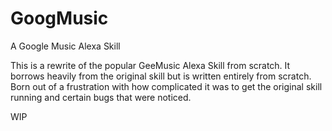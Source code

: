 # GoogMusic
A Google Music Alexa Skill

This is a rewrite of the popular GeeMusic Alexa Skill from scratch. It borrows heavily from the original skill but is written entirely from scratch. Born out of a frustration with how complicated it was to get the original skill running and certain bugs that were noticed.

WIP
